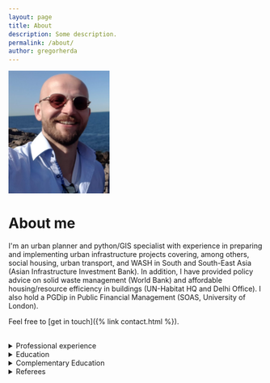 ```yaml
---
layout: page
title: About
description: Some description.
permalink: /about/
author: gregorherda
---
```


<img class="img-rounded" width="200px" src="/assets/img/uploads/profile.png">

# About me

I'm an urban planner and python/GIS specialist with experience in preparing and implementing urban infrastructure projects covering, among others, social housing, urban transport, and WASH in South and South-East Asia (Asian Infrastructure Investment Bank). In addition, I have provided policy advice on solid waste management (World Bank) and affordable housing/resource efficiency in buildings (UN-Habitat HQ and Delhi Office). I also hold a PGDip in Public Financial Management (SOAS, University of London).

Feel free to [get in touch]({% link contact.html %}).

<br>


<details markdown=block>
<summary markdown=span>Professional experience</summary>

| **From - To**  | **Position**  |
|---|---|
|  **01.2024 – present** | **Herda Consulting – Dresden, Germany**<br>*Independent Consultant - Earth Observation and GIS for Urban Development*{::nomarkdown}<ul><li>Assisting multilateral and bilateral development partners with project management and utilising the power of geospatial to understand contexts, enhance project designs and monitor implementation</li></ul>{:/}  |
|---|---|
|  **01.2022 – 12.2023** | **GAF AG – Munich, Germany**<br>*Project Task Manager - EO-based Urban Planning and Development*{::nomarkdown}<ul><li>Project Coordinator for the European Space Agency (ESA) financed Urban Sustainability activity, through which a consortium of European EO/GIS companies assisted the World Bank, ADB and AfDB in making use of geodata for urban projects in Africa, the Middle East and Asia, covering assets (e.g. buildings, infrastructure, green spaces) and hazards (e.g. urban heat, floods, subsidence), transport and urban growth modelling, nature-based solutions, and more</li></ul>{:/}  |
|  **03.2021 – 06.2021** | **World Bank Group/IFC – Headquarters (Washington, D.C.) and Nigeria Country Office (Abuja)**<br>*Consultant (home-based)*{::nomarkdown}{:/}  |
|  **11.2019 – 09.2020** | **Asian Infrastructure Investment Bank (AIIB) – Beijing, China**<br>*Investment Operations Specialist (Urban WASH, Housing, Transport and Solid Waste Management)*{::nomarkdown}{:/}  |
| **11.2017 - 11.2019**  | **Asian Infrastructure Investment Bank (AIIB) – Beijing, China**<br>*Young Professional*{::nomarkdown}{:/} |
| **03.2017 – 10.2017**  | **UN-Habitat, Regional Office for Asia and the Pacific – New Delhi, India**<br>*Regional Housing Advisor for UN-Habitat India, Sri Lanka, and Afghanistan Country Offices*{::nomarkdown}{:/} |
| **11.2014 – 03.2017**  | **UN-Habitat, Housing and Slum Upgrading Branch, Housing Unit – Nairobi, Kenya  **<br>*Consultant, Sustainable Housing*{::nomarkdown}{:/}  |
| **06.2014 – 10.2014**  | **UN-Habitat, Housing and Slum Upgrading Branch, Housing Unit – Nairobi, Kenya**<br>*Intern, Sustainable Housing*  |
| **09.2008 – 09.2012**  | **2 years each working as a lecturer/interpreter in Taiyuan, China, and translator in Cork, Ireland**<br>*Intern, Sustainable Housing*  |

</details>

<details markdown=block>
<summary markdown=span>Education</summary>

| **From - To**  | **Course**  |
|:---:|---|
|  **09.2020 – 09.2021** | **Master of Science in Geographic Information Systems (Distinction)**<br>Ulster University, United Kingdom {::nomarkdown}{:/}  |
| **09.2019**  | **Fitch-led Credit and Investment Program, Asian Infrastructure Investment Bank** {::nomarkdown}{:/}  |
| **08.2016 – 12.2018**  | **Post-Graduate Diploma in Public Financial Management** (ACCA-endorsed)<br>Centre for Financial and Management Studies, SOAS, University of London, United Kingdom  {::nomarkdown}{:/} |
| **11.2015**  | **Post-Graduate Diploma in Developing Social Housing Projects** <br>Institute for Housing and Urban Development Studies (IHS), Erasmus University Rotterdam {::nomarkdown}{:/}|
| **09.2012 – 05.2014**  | **Masters in Planning and Sustainable Development (MPlan)** (RTPI-accredited)<br>Centre for Planning Education and Research (CPER), University College Cork, Ireland {::nomarkdown}{:/} |
| **2005 – 2008**  | **Bachelor of Arts in Sinology (Chinese Studies) and English Studies**<br>Ruhr-Universität Bochum – Bochum, Germany {::nomarkdown}<ul><li><b>Results</b>: First Class Honours</li></ul>{:/}  |

</details>

<details markdown=block>
<summary markdown=span>Complementary Education</summary>

| **Area**  |  **Skills** |
|---|---|
| **Computer Skills**  | Microsoft Office 365 – QGIS, ArcGIS Pro – Python (analysis and visualisations, [GitHub profile](https://github.com/gregorhd/)) – PostgreSQL, PostGIS – GeoServer, OpenLayers – SNAP (ESA)/Google Earth Engine/ERDAS IMAGINE – JASP/SPSS<br>**MOOC Certificates**: [Advanced Topics in SQL](https://courses.edx.org/certificates/2a251f2db7074b778ae5d47e510a2536) (StanfordOnline), [Python/PostgreSQL](https://www.udemy.com/certificate/UC-083f5867-1f28-41b6-93a4-617f048c5adb/) (Teclado)  |
| **Languages**  |  **German**: Native; English: Native speaker equivalent; **Chinese**: HSK Grade Level 7; **French**: Basic |

</details>

<details markdown=block>
<summary markdown=span>Referees</summary>

Contact details for references are provided upon request.

</details>